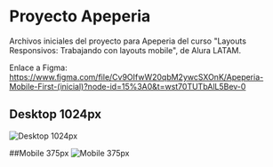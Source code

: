 # Proyecto Apeperia

Archivos iniciales del proyecto para Apeperia del curso "Layouts Responsivos: Trabajando con layouts mobile", de Alura LATAM.

Enlace a Figma: https://www.figma.com/file/Cv9OIfwW20qbM2ywcSXOnK/Apeperia-Mobile-First-(inicial)?node-id=15%3A0&t=wst70TUTbAlL5Bev-0

## Desktop 1024px
![Desktop 1024px](https://user-images.githubusercontent.com/121243656/215279118-d6ed0a2e-b07c-48fd-9bed-adfd5223afb1.png)

##Mobile 375px
![Mobile 375px](https://user-images.githubusercontent.com/121243656/215279122-7b8cb671-9733-4883-a08e-bf1ddf1075f8.png)
